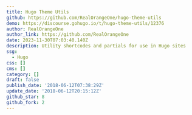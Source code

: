 ```yaml
---
title: Hugo Theme Utils
github: https://github.com/RealOrangeOne/hugo-theme-utils
demo: https://discourse.gohugo.io/t/hugo-theme-utils/12376
author: RealOrangeOne
author_link: https://github.com/RealOrangeOne
date: 2023-11-30T07:03:40.140Z
description: Utility shortcodes and partials for use in Hugo sites
ssg:
  - Hugo
css: []
cms: []
category: []
draft: false
publish_date: '2018-06-12T07:38:29Z'
update_date: '2018-06-12T20:15:12Z'
github_star: 8
github_fork: 2
---
```

